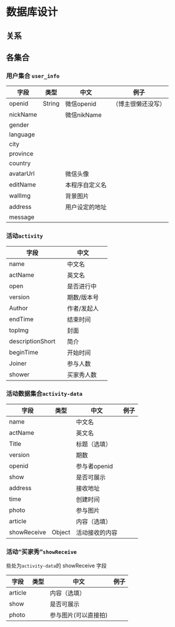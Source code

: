 # 数据库设计

## 关系

## 各集合

### 用户集合 `user_info`
| 字段 | 类型 | 中文 | 例子 |
| ---- | ---- | ---- | ---- |
| openid | String | 微信openid | （博主很懒还没写） |
| nickName |      | 微信nikName |      |
| gender |      |      |      |
| language | | | |
| city | | | |
| province | | | |
| country | | | |
| avatarUrl | | 微信头像 | |
| editName | | 本程序自定义名 | |
| wallImg | | 背景图片 | |
| address | | 用户设定的地址 | |
| message | |  | |

### 活动`activity`

| 字段             |      | 中文        |      |
| ---------------- | ---- | ----------- | ---- |
| name             |      | 中文名      |      |
| actName          |      | 英文名      |      |
| open             |      | 是否进行中  |      |
| version          |      | 期数/版本号 |      |
| Author           |      | 作者/发起人 |      |
| endTime          |      | 结束时间    |      |
| topImg           |      | 封面        |      |
| descriptionShort |      | 简介        |      |
| beginTime        |      | 开始时间    |      |
| Joiner           |      | 参与人数    |      |
| shower           |      | 买家秀人数  |      |

### 活动数据集合`activity-data`

| 字段        | 类型  | 中文           | 例子           |
| ----------- | ----- | -------------- | -------------- |
| name        |       | 中文名         |                |
| actName     |       | 英文名         |                |
| Title       |       | 标题（选填）   |                |
| version     |       | 期数           |                |
| openid      |       | 参与者openid   |                |
| show        |       | 是否可展示     |                |
| address     |       | 接收地址       |                |
| time        |       | 创建时间       |                |
| photo       |       | 参与图片       |                |
| article     |       | 内容（选填）   |                |
| showReceive | Object | 活动接收的内容 |                 |

### 活动“买家秀”`showReceive`

些处为`activity-data`的 showReceive 字段

| 字段    | 类型 | 中文                 | 例子 |
| ------- | ---- | -------------------- | ---- |
| article |      | 内容（选填）         |      |
| show    |      | 是否可展示           |      |
| photo   |      | 参与图片(可以直接拍) |      |

